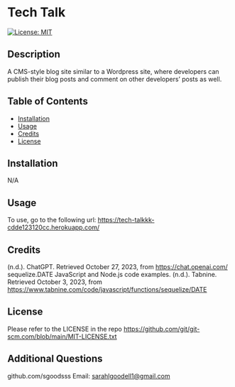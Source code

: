 # Tech Talk
  [![License: MIT](https://img.shields.io/badge/License-MIT-yellow.svg)](https://opensource.org/licenses/MIT)

  ## Description

  A CMS-style blog site similar to a Wordpress site, where developers can publish their blog posts and comment on other developers’ posts as well.

  ## Table of Contents 

  - [Installation](#installation)
  - [Usage](#usage)
  - [Credits](#credits)
  - [License](#license)

  ## Installation
  
  N/A

  ## Usage

  To use, go to the following url:
  https://tech-talkkk-cdde123120cc.herokuapp.com/

  ## Credits

  (n.d.). ChatGPT. Retrieved October 27, 2023, from https://chat.openai.com/
  sequelize.DATE JavaScript and Node.js code examples. (n.d.). Tabnine. Retrieved October 3, 2023, from https://www.tabnine.com/code/javascript/functions/sequelize/DATE

  ## License
  Please refer to the LICENSE in the repo
  https://github.com/git/git-scm.com/blob/main/MIT-LICENSE.txt

  ## Additional Questions
  github.com/sgoodsss
  Email: sarahlgoodell1@gmail.com
